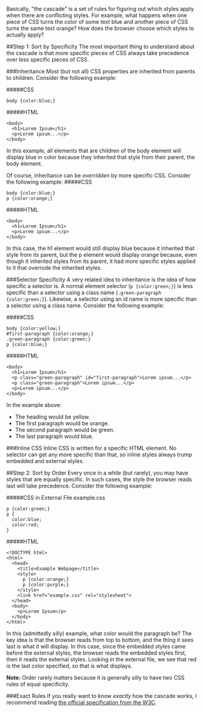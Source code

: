 
Basically, "the cascade" is a set of rules for figuring out which styles apply when there are conflicting styles. For example, what happens when one piece of CSS turns the color of some text blue and another piece of CSS turns the same text orange? How does the browser choose which styles to actually apply?

##Step 1: Sort by Specificity
The most important thing to understand about the cascade is that more specific pieces of CSS always take precedence over less specific pieces of CSS.

###Inheritance
Most (but not all) CSS properties are inherited from parents to children. Consider the following example:

#####CSS

`body {color:blue;}`


#####HTML

    <body>
      <h1>Lorem Ipsum</h1>
      <p>Lorem ipsum...</p>
    </body>


In this example, all elements that are children of the body element will display blue in color because they inherited that style from their parent, the body element.

Of course, inheritance can be *overridden* by more specific CSS. Consider the following example:
#####CSS

    body {color:blue;}
    p {color:orange;}


#####HTML

    <body>
      <h1>Lorem Ipsum</h1>
      <p>Lorem ipsum...</p>
    </body>

In this case, the h1 element would still display blue because it inherited that style from its parent, but the p element would display orange because, even though it inherited styles from its parent, it had more specific styles applied to it that overrode the inherited styles.

###Selector Specificity
A very related idea to inheritance is the idea of how specific a selector is. A normal element selector (`p {color:green;}`) is less specific than a selector using a class name (`.green-paragraph {color:green;}`). Likewise, a selector using an id name is more specific than a selector using a class name. Consider the following example:

#####CSS

    body {color:yellow;}
    #first-paragraph {color:orange;}
    .green-paragraph {color:green;}
    p {color:blue;}

#####HTML

    <body>
      <h1>Lorem Ipsum</h1>
      <p class="green-paragraph" id="first-paragraph">Lorem ipsum...</p>
      <p class="green-paragraph">Lorem ipsum...</p>
      <p>Lorem ipsum...</p>
    </body>


In the example above:
* The heading would be yellow.
* The first paragraph would be orange.
* The second paragraph would be green.
* The last paragraph would blue.

###Inline CSS
Inline CSS is written for a specific HTML element. No selector can get any more specific than that, so inline styles always trump embedded and external styles.

##Step 2: Sort by Order
Every once in a while (but rarely), you may have styles that are equally specific. In such cases, the style the browser reads last will take precedence. Consider the following example:

#####CSS in External File example.css

    p {color:green;}
    p {
      color:blue;
      color:red;
    }

#####HTML

    <!DOCTYPE html>
    <html>
      <head>
        <title>Example Webpage</title>
        <style>
          p {color:orange;}
          p {color:purple;}
        </style>
        <link href="example.css" rel="stylesheet">
      </head>
      <body>
        <p>Lorem Ipsum</p>
      </body>
    </html>


In this (admittedly silly) example, what color would the paragraph be? The key idea is that the browser reads from top to bottom, and the thing it sees last is what it will display. In this case, since the embedded styles came before the external styles, the browser reads the embedded styles first, then it reads the external styles. Looking in the external file, we see that red is the last color specified, so that is what displays.

**Note:** Order rarely matters because it is generally silly to have two CSS rules of equal specificity.

###Exact Rules
If you really want to know *exactly* how the cascade works, I recommend reading [the official specification from the W3C](http://www.w3.org/TR/CSS2/cascade.html#cascade).
